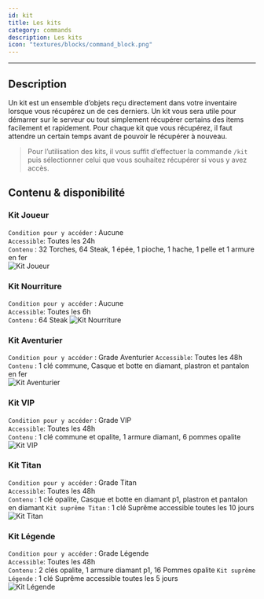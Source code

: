 ```yaml
---
id: kit
title: Les kits
category: commands
description: Les kits
icon: "textures/blocks/command_block.png"
---
```

___
## Description
 
Un kit est un ensemble d’objets reçu directement dans votre inventaire lorsque vous récupérez un de ces derniers. Un kit vous sera utile pour démarrer sur le serveur ou tout simplement récupérer certains des items facilement et rapidement.
Pour chaque kit que vous récupérez, il faut attendre un certain temps avant de pouvoir le récupérer à nouveau.
 
> Pour l’utilisation des kits, il vous suffit d’effectuer la commande ``/kit`` puis sélectionner celui que vous souhaitez récupérer si vous y avez accès.
 
## Contenu & disponibilité

### Kit Joueur 

``Condition pour y accéder`` : Aucune  
``Accessible``: Toutes les 24h  
``Contenu`` : 32 Torches, 64 Steak, 1 épée, 1 pioche, 1 hache, 1 pelle et 1 armure en fer   
![Kit Joueur](https://user-images.githubusercontent.com/91474741/192136847-6aa7e8e2-d492-4fc8-92ae-6bf8dd1e1109.png)

### Kit Nourriture 

``Condition pour y accéder`` : Aucune  
``Accessible``: Toutes les 6h  
``Contenu`` : 64 Steak
![Kit Nourriture](https://user-images.githubusercontent.com/91474741/192136567-5f56398a-be55-4d9a-984e-21c56bde5839.png)   

### Kit Aventurier 

``Condition pour y accéder`` : Grade Aventurier 
``Accessible``: Toutes les 48h  
``Contenu`` : 1 clé commune, Casque et botte en diamant, plastron et pantalon en fer    
![Kit Aventurier](https://user-images.githubusercontent.com/91474741/192357728-c8121f10-3e76-4bed-9289-83a56498a3fc.png) 

### Kit VIP 

``Condition pour y accéder`` : Grade VIP  
``Accessible``: Toutes les 48h  
``Contenu`` : 1 clé commune et opalite, 1 armure diamant, 6 pommes opalite  
![Kit VIP](https://user-images.githubusercontent.com/91474741/192136872-c886e47c-fd58-4002-9ce7-557312b5b491.png)

### Kit Titan 

``Condition pour y accéder`` : Grade Titan  
``Accessible``: Toutes les 48h  
``Contenu`` : 1 clé opalite, Casque et botte en diamant p1, plastron et pantalon en diamant
``Kit suprême Titan`` : 1 clé Suprême accessible toutes les 10 jours     
![Kit Titan](https://user-images.githubusercontent.com/91474741/192136918-2887bd92-79ad-4de1-a1f0-39fc90e6e7ba.png)

### Kit Légende 

``Condition pour y accéder`` : Grade Légende  
``Accessible``: Toutes les 48h  
``Contenu`` : 2 clés opalite, 1 armure diamant p1, 16 Pommes opalite 
``Kit suprême Légende`` : 1 clé Suprême accessible toutes les 5 jours     
![Kit Légende](https://user-images.githubusercontent.com/91474741/192136967-7b7936a7-a08d-4aec-b368-c55b93ebf216.png)
